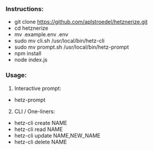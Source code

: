 ### Instructions:
- git clone https://github.com/aplstroedel/hetznerize.git
- cd hetznerize
- mv .example.env .env <!-- Make sure to modify the variables for having the correct values -->
- sudo mv cli.sh /usr/local/bin/hetz-cli
- sudo mv prompt.sh /usr/local/bin/hetz-prompt
- npm install
- node index.js <!-- As downloaded, this will run on port 7000 -->

### Usage:
1. Interactive prompt:
- hetz-prompt <!-- This is an interactive prompt that asks what crud action you want to perform like in the examples below -->

2. CLI / One-liners:
- hetz-cli create NAME
- hetz-cli read NAME
- hetz-cli update NAME,NEW_NAME
- hetz-cli delete NAME
